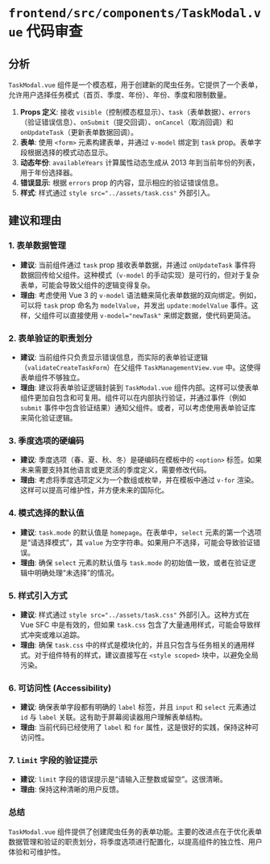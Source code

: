 # `frontend/src/components/TaskModal.vue` 代码审查

## 分析

`TaskModal.vue` 组件是一个模态框，用于创建新的爬虫任务。它提供了一个表单，允许用户选择任务模式（首页、季度、年份）、年份、季度和限制数量。

1.  **Props 定义**: 接收 `visible`（控制模态框显示）、`task`（表单数据）、`errors`（验证错误信息）、`onSubmit`（提交回调）、`onCancel`（取消回调）和 `onUpdateTask`（更新表单数据回调）。
2.  **表单**: 使用 `<form>` 元素构建表单，并通过 `v-model` 绑定到 `task` prop。表单字段根据选择的模式动态显示。
3.  **动态年份**: `availableYears` 计算属性动态生成从 2013 年到当前年份的列表，用于年份选择器。
4.  **错误显示**: 根据 `errors` prop 的内容，显示相应的验证错误信息。
5.  **样式**: 样式通过 `style src="../assets/task.css"` 外部引入。

## 建议和理由

### 1. 表单数据管理

*   **建议**: 当前组件通过 `task` prop 接收表单数据，并通过 `onUpdateTask` 事件将数据回传给父组件。这种模式（`v-model` 的手动实现）是可行的，但对于复杂表单，可能会导致父组件的逻辑变得复杂。
*   **理由**: 考虑使用 Vue 3 的 `v-model` 语法糖来简化表单数据的双向绑定。例如，可以将 `task` prop 命名为 `modelValue`，并发出 `update:modelValue` 事件。这样，父组件可以直接使用 `v-model="newTask"` 来绑定数据，使代码更简洁。

### 2. 表单验证的职责划分

*   **建议**: 当前组件只负责显示错误信息，而实际的表单验证逻辑（`validateCreateTaskForm`）在父组件 `TaskManagementView.vue` 中。这使得表单组件不够独立。
*   **理由**: 建议将表单验证逻辑封装到 `TaskModal.vue` 组件内部。这样可以使表单组件更加自包含和可复用。组件可以在内部执行验证，并通过事件（例如 `submit` 事件中包含验证结果）通知父组件。或者，可以考虑使用表单验证库来简化验证逻辑。

### 3. 季度选项的硬编码

*   **建议**: 季度选项（春、夏、秋、冬）是硬编码在模板中的 `<option>` 标签。如果未来需要支持其他语言或更灵活的季度定义，需要修改代码。
*   **理由**: 考虑将季度选项定义为一个数组或枚举，并在模板中通过 `v-for` 渲染。这样可以提高可维护性，并方便未来的国际化。

### 4. 模式选择的默认值

*   **建议**: `task.mode` 的默认值是 `homepage`。在表单中，`select` 元素的第一个选项是“请选择模式”，其 `value` 为空字符串。如果用户不选择，可能会导致验证错误。
*   **理由**: 确保 `select` 元素的默认值与 `task.mode` 的初始值一致，或者在验证逻辑中明确处理“未选择”的情况。

### 5. 样式引入方式

*   **建议**: 样式通过 `style src="../assets/task.css"` 外部引入。这种方式在 Vue SFC 中是有效的，但如果 `task.css` 包含了大量通用样式，可能会导致样式冲突或难以追踪。
*   **理由**: 确保 `task.css` 中的样式是模块化的，并且只包含与任务相关的通用样式。对于组件特有的样式，建议直接写在 `<style scoped>` 块中，以避免全局污染。

### 6. 可访问性 (Accessibility)

*   **建议**: 确保表单字段都有明确的 `label` 标签，并且 `input` 和 `select` 元素通过 `id` 与 `label` 关联。这有助于屏幕阅读器用户理解表单结构。
*   **理由**: 当前代码已经使用了 `label` 和 `for` 属性，这是很好的实践，保持这种可访问性。

### 7. `limit` 字段的验证提示

*   **建议**: `limit` 字段的错误提示是“请输入正整数或留空”。这很清晰。
*   **理由**: 保持这种清晰的用户反馈。

### 总结

`TaskModal.vue` 组件提供了创建爬虫任务的表单功能。主要的改进点在于优化表单数据管理和验证的职责划分，将季度选项进行配置化，以提高组件的独立性、用户体验和可维护性。
